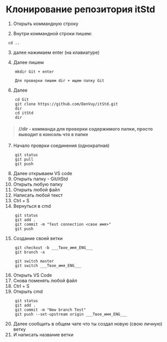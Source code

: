# Клонирование репозитория itStd

1. Открыть коммандную строку 

2. Внутри коммандной строки пишем:
```
 cd ..
 ```
3. далее нажимаем enter (на клавиатуре)

4. Далее пишем 
```
    mkdir Git + enter 

    Для проверки пишем dir + ищем папку Git 
```
6. Далее 
```
    cd Git 
    git clone https://github.com/DenVuy/itStd.git
    dir 
    cd itStd
    dir
```

> #### //dir - комманда для проверки содержимого папки, просто выводит в консоль что в папке


7. Начало проврки соединения (однократная)  

```
    git status
    git pull
    git push
```

8. Далее открываем VS code  
9. Открыть папку - Git/itStd   
10. Открыть любую папку 
11. Открыть любой файл
12. Написать любой текст
13. Ctrl + S 
14. Вернуться в cmd 
```
    git status 
    git add . 
    git commit -m "Test connection <свое имя>"
    git push
```


15. Создание своей ветки 

```
    git checkout -b ___Твое_имя_ENG___
    git branch -a

    git switch master
    git switch ___Твое_имя_ENG___
```

16. Открыть VS Code 
17. Снова поменять любой файл 
18. Ctrl + S 
19. Открыть cmd 
```
    git status 
    git add . 
    git commit -m "New branch Test"
    git push --set-upstream origin ___Твое_имя_ENG___
```

20. Далее сообщить в общем чате что ты создал новую (свою личную) ветку 
21. И написать название ветки 
